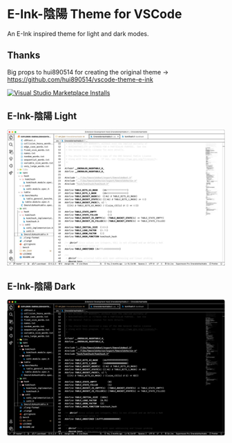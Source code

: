 # E-Ink-陰陽 Theme for VSCode

An E-Ink inspired theme for light and dark modes.

## Thanks

Big props to hui890514 for creating the original theme -> https://github.com/hui890514/vscode-theme-e-ink

<a href="https://marketplace.visualstudio.com/manage/publishers/oblivious/extensions/e-ink-yin-yang/hub?_a=acquisition" target="_blank"><img alt="Visual Studio Marketplace Installs" src="https://img.shields.io/visual-studio-marketplace/i/oblivious.e-ink-yin-yang?logo=visual-studio-code&logoColor=ffffff&label=E-Ink%20陰陽%20Theme&labelColor=000000&color=dddddd" /></a>

## E-Ink-陰陽 Light

![E-Ink-陰陽 Light](./images/light.png)

## E-Ink-陰陽 Dark

![E-Ink-陰陽 Dark](./images/dark.png)
